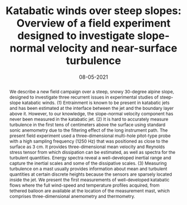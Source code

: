 ---
short: 'Katabatic winds over steep slopes: Overview of a field experiment designed to investigate slope-normal velocity and near-surface turbulence'
title: 'Katabatic winds over steep slopes: Overview of a field experiment designed to investigate slope-normal velocity and near-surface turbulence'
collection: projects
permalink: /projects/Publi_3
thumbnail: /images/thumbnail.png
date: 08-05-2021
venue: 'Boundary-Layer Meteorology'
authors: '<a href="https://claudinecharrondiere.github.io">Claudine Charrondière</a>, <a href="https://scholar.google.fr/citations?user=wZwD8wwAAAAJ">Christophe Brun</a>, <a href="https://scholar.google.com/citations?user=RQYKv8IAAAAJ">Jean-Martial Cohard</a>, <a href="https://www.researchgate.net/scientific-contributions/Jean-Emmanuel-Sicart-2143985673">Jean-Emmanuel Sicart</a>, <a href="https://scholar.google.fr/citations?user=TW5att0AAAAJ">Martin Obligado</a>, <a href="https://www.researchgate.net/scientific-contributions/Catherine-Coulaud-2071103818">Catherine Coulaud</a>, <a href="https://www.researchgate.net/scientific-contributions/Romain-Biron-2025334882">Romain Biron</a>'
conference_short: 'Boundary-Layer Meteorology'
abstract: "We describe a new field campaign over a steep, snowy 30-degree alpine slope, designed to investigate three recurrent issues in experimental studies of steep-slope katabatic winds. (1) Entrainment is known to be present in katabatic jets and has been estimated at the interface between the jet and the boundary layer above it. However, to our knowledge, the slope-normal velocity component has never been measured in the katabatic jet. (2) It is hard to accurately measure turbulence in the first tens of centimeters above the surface using standard sonic anemometry due to the filtering effect of the long instrument path. The present field experiment used a three-dimensional multi-hole pitot-type probe with a high sampling frequency (1250 Hz) that was positioned as close to the surface as 3 cm. It provides three-dimensional mean velocity and Reynolds stress tensor from which dissipation can be estimated, as well as spectra for the turbulent quantities. Energy spectra reveal a well-developed inertial range and capture the inertial scales and some of the dissipative scales. (3) Measuring turbulence on a mast usually provides information about mean and turbulent quantities at certain discrete heights because the sensors are sparsely located inside the jet. We present the first measurements of well-developed katabatic flows where the full wind-speed and temperature profiles acquired, from tethered balloon are available at the location of the measurement mast, which comprises three-dimensional anemometry and thermometry."
bibtex: |
  "@article{charrondiere2022katabatic, <br>
    title={Katabatic winds over steep slopes: Overview of a field experiment designed to investigate slope-normal velocity and near-surface turbulence}, <br>
    author={Charrondière, Claudine and Brun, Christophe and Cohard, Jean-Martial and Sicart, Jean-Emmanuel and Obligado, Martin and Biron, Romain and Coulaud, Catherine and Guyard, Hélène}, <br>
    journal={Boundary-Layer Meteorology}, <br>
    volume={182}, <br>
    number={1}, <br>
    pages={29--54}, <br>
    year={2022}, <br>
    publisher={Springer} <br>
  }"
pdf: "https://hal.science/hal-03350043/file/Charrondi%C3%A8re2022.pdf"
project_page: "https://claudinecharrondiere.github.io/projects/Publi_3"
paper_url: "https://link.springer.com/article/10.1007/s10546-021-00644-y"
---
